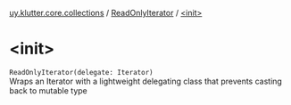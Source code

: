 [uy.klutter.core.collections](../index.md) / [ReadOnlyIterator](index.md) / [&lt;init&gt;](.)


# &lt;init&gt;
<code>ReadOnlyIterator(delegate: Iterator<T>)</code><br/>
Wraps an Iterator with a lightweight delegating class that prevents casting back to mutable type


